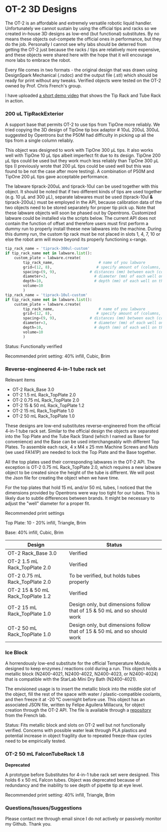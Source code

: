 # OT-2 3D Designs

The OT-2 is an affordable and extremely versatile robotic liquid handler. Unfortunately we cannot sustain by using the official tips and racks so we created in-house 3D designs as low-end (but functional) substitutes. By no means these objects out-compete the official ones in performance, but they do the job. Personally I cannot see why labs should be deterred from getting the OT-2 just because the racks / tips are relatively more expensive, and these objects were shared here with the hope that it will encourage more labs to embrace the robot.

Every file comes in two formats - the original design that was drawn using DesignSpark Mechanical (.rsdoc) and the output file (.stl) which should be ready for print without any tweaks. Verified objects were tested on the OT-2 owned by Prof. Chris French's group.

I have uploaded [a short demo video](https://youtu.be/5dVj4VwHN3Q) that shows the Tip Rack and Tube Rack in action.

### 200 uL TipRackExterior
A support base that permits OT-2 to use tips from TipOne more reliably. 
We tried copying the 3D design of TipOne tip box adaptor # 10uL  200uL  300uL suggested by Opentrons but the P50M had difficulty in picking up all the tips from a single column reliably.

This object was designed to work with TipOne 300 µL tips. It also works well with TipOne 10 µL tips albeit imperfect fit due to its design. TipOne 200 µL tips could be used but they work much less reliably
 than TipOne 300 µL tips (I previously wrote that 200 µL tips could be used well but this was found to be not the case after more testing). A combination of P50M and TipOne 200 µL tips gave acceptable performance.

The labware tiprack-200uL and tiprack-10ul can be used together with this object. 
It should be noted that if two different kinds of tips are used together (e.g. 10 µL  and 300 µL), separate labwares must be used (tiprack-10ul **&** tiprack-200uL) must be employed in the API,
 because calibration data of the two objects need to be stored separately for proper tip pick up.
Note that these labware objects will soon be phased out by Opentrons. Customized labware could be installed via the scripts below.
The current API does not contain the function of offset and therefore users must first perform a dummy run to properly install theese new labwares into the machine. 
During this dummy run, the custom tip rack must be not placed in slots 1, 4, 7, 10 or else the robot arm will move beyond its properly functioning x-range.
 
```python
tip_rack_name = 'tiprack-300ul-custom'
if tip_rack_name not in labware.list():
    custom_plate = labware.create(
        tip_rack_name,                    # name of you labware
        grid=(12, 8),                    # specify amount of (columns, rows)
        spacing=(9, 9),               # distances (mm) between each (column, row)
        diameter=3,                     # diameter (mm) of each well on the plate
        depth=10,                       # depth (mm) of each well on the plate
        volume=10
        )
tip_rack_name = 'tiprack-10ul-custom'
if tip_rack_name not in labware.list():
    custom_plate = labware.create(
        tip_rack_name,                    # name of you labware
        grid=(12, 8),                    # specify amount of (columns, rows)
        spacing=(9, 9),               # distances (mm) between each (column, row)
        diameter=3,                     # diameter (mm) of each well on the plate
        depth=10,                       # depth (mm) of each well on the plate
        volume=10
        )
```

Status: Functionally verified

Recommended print setting: 40% infill, Cubic, Brim

### Reverse-engineered 4-in-1 tube rack set
Relevant items
- OT-2 Rack_Base 3.0
- OT-2 1.5 mL Rack_TopPlate 2.0 
- OT-2 0.75 mL Rack_TopPlate 2.0
- OT-2 15 & 50 mL Rack_TopPlate 1.2
- OT-2 15 mL Rack_TopPlate 1.0
- OT-2 50 mL Rack_TopPlate 1.0


These designs are low-end substitutes reverse-engineered from the official 4-in-1 tube rack set.
Similar to the official design the objects are separated into the Top Plate and the Tube Rack Stand (which I named as Base for convenience) and the Base can be used interchangeably with different Top Plates.
To assemble each rack, 4 x M4 x 25 mm Machine Screws and Nuts (we used FA141P) are needed to lock the Top Plate and the Base together.

All the top plates used their corresponding labwares in the OT-2 API.
 The exception is OT-2 0.75 mL Rack_TopPlate 2.0, which requires a new labware object to be created since the height of the tube is different.
 We will post the Json file for creating the object when we have time.

For the top plates that hold 15 mL and/or 50 mL tubes, I noticed that the dimensions provided by Opentrons were way too tight for our tubes.
 This is likely due to subtle differences between brands. It might be necessary to adjust the "well" diameter for a proper fit.

Recommended print settings

Top Plate: 10 - 20% infill, Triangle, Brim

Base: 40% infill, Cubic, Brim

|Design         |        Status |
|-------------------|------------------------|
|OT-2 Rack_Base 3.0|Verified|
|OT-2 1.5 mL Rack_TopPlate 2.0|Verified|
|OT-2 0.75 mL Rack_TopPlate 2.0|To be verified, but holds tubes properly|
|OT-2 15 & 50 mL Rack_TopPlate 1.2|Verified|
|OT-2 15 mL Rack_TopPlate 1.0|Design only, but dimensions follow that of 15 & 50 mL and so should work|
|OT-2 50 mL Rack_TopPlate 1.0|Design only, but dimensions follow that of 15 & 50 mL and so should work|

### Ice Block
A horrendously low-end substitute for the official Temperature Module, designed to keep enzymes / reactions cold during a run. This object holds a metallic block (N2400-4021, N2400-4022, N2400-4023, or N2400-4024) that is compatible with the StarLab Mini Dry Bath (N2400-4021). 

The envisioned usage is to insert the metallic block into the middle slot of the object, fill the rest of the space with water / plastic-compatible coolants, and then freeze it at -20 °C overnight before use.
This object has an associated JSON file, written by Felipe Aguilera Millacura, for object creation through the OT-2 API. The file is available through a [repository](https://github.com/chris-french-lab/OT2_Objects) from the French lab.

Status: Fits metallic block and slots on OT-2 well but not functionally verified. Concerns with possible water leak through PLA plastics and potential increase in object fragility due to repeated freeze-thaw cycles need to be empirically tested.

### OT-2 50 mL FalconTubeRack 1.8
**Deprecated**

A prototype before Substitutes for 4-in-1 tube rack set were designed. This holds 6 x 50 mL Falcon tubes. Object was deprecated because of redundancy and the inability to see depth of pipette tip at eye level.

Recommended print setting: 40% infill, Triangle, Brim

### Questions/Issues/Suggestions
Please contact me through email since I do not actively or passively monitor my Github. Thank you.

